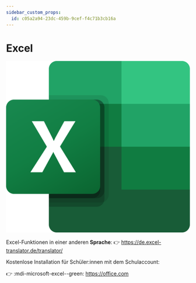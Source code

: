 ```yaml
---
sidebar_custom_props:
  id: c05a2a94-23dc-459b-9cef-f4c71b3cb16a
---
```

# Excel

![--width=200px --background=transparent](images/logo.svg)

Excel-Funktionen in einer anderen **Sprache**: 👉 https://de.excel-translator.de/translator/

Kostenlose Installation für Schüler:innen mit dem Schulaccount:

👉 :mdi-microsoft-excel--green: https://office.com
